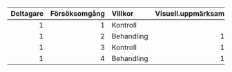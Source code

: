 | Deltagare| Försöksomgång|Villkor    | Visuell.uppmärksamhet| Upplevd.trovärdighet|
|---------:|-------------:|:----------|---------------------:|--------------------:|
|         1|             1|Kontroll   |                   8.5|                  3.4|
|         1|             2|Behandling |                  13.4|                  5.6|
|         1|             3|Kontroll   |                  10.2|                  4.5|
|         1|             4|Behandling |                  12.9|                  6.7|
